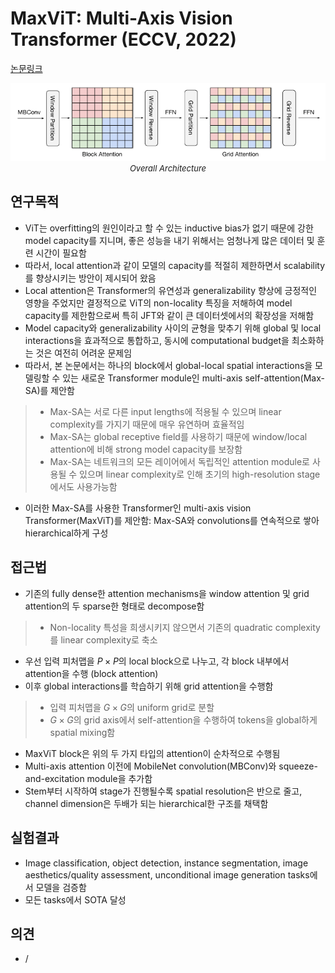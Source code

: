 # MaxViT: Multi-Axis Vision Transformer (ECCV, 2022)

[논문링크](https://arxiv.org/abs/2204.01697)

<p align="center">
    <img width="600" alt='fig1' src="./img/01_48_01.png?raw=true"></br>
    <em><font size=2>Overall Architecture</font></em>
</p>

## 연구목적
- ViT는 overfitting의 원인이라고 할 수 있는 inductive bias가 없기 때문에 강한 model capacity를 지니며, 좋은 성능을 내기 위해서는 엄청나게 많은 데이터 및 훈련 시간이 필요함
- 따라서, local attention과 같이 모델의 capacity를 적절히 제한하면서 scalability를 향상시키는 방안이 제시되어 왔음
- Local attention은 Transformer의 유연성과 generalizability 향상에 긍정적인 영향을 주었지만 결정적으로 ViT의 non-locality 특징을 저해하여 model capacity를 제한함으로써 특히 JFT와 같이 큰 데이터셋에서의 확장성을 저해함
- Model capacity와 generalizability 사이의 균형을 맞추기 위해 global 및 local interactions을 효과적으로 통합하고, 동시에 computational budget을 최소화하는 것은 여전히 어려운 문제임
- 따라서, 본 논문에서는 하나의 block에서 global-local spatial interactions을 모델링할 수 있는 새로운 Transformer module인 multi-axis self-attention(Max-SA)를 제안함
> - Max-SA는 서로 다른 input lengths에 적용될 수 있으며 linear complexity를 가지기 때문에 매우 유연하며 효율적임
> - Max-SA는 global receptive field를 사용하기 때문에 window/local attention에 비해 strong model capacity를 보장함
> - Max-SA는 네트워크의 모든 레이어에서 독립적인 attention module로 사용될 수 있으며 linear complexity로 인해 초기의 high-resolution stage에서도 사용가능함
- 이러한 Max-SA를 사용한 Transformer인 multi-axis vision Transformer(MaxViT)를 제안함: Max-SA와 convolutions를 연속적으로 쌓아 hierarchical하게 구성

## 접근법
- 기존의 fully dense한 attention mechanisms을 window attention 및 grid attention의 두 sparse한 형태로 decompose함
> - Non-locality 특성을 희생시키지 않으면서 기존의 quadratic complexity를 linear complexity로 축소
- 우선 입력 피처맵을 $P\times{P}$의 local block으로 나누고, 각 block 내부에서 attention을 수행 (block attention)
- 이후 global interactions를 학습하기 위해 grid attention을 수행함
> - 입력 피처맵을 $G\times{G}$의 uniform grid로 분할
> - $G\times{G}$의 grid axis에서 self-attention을 수행하여 tokens을 global하게 spatial mixing함
- MaxViT block은 위의 두 가지 타입의 attention이 순차적으로 수행됨
- Multi-axis attention 이전에 MobileNet convolution(MBConv)와 squeeze-and-excitation module을 추가함
- Stem부터 시작하여 stage가 진행될수록 spatial resolution은 반으로 줄고, channel dimension은 두배가 되는 hierarchical한 구조를 채택함

## 실험결과
- Image classification, object detection, instance segmentation, image aesthetics/quality assessment, unconditional image generation tasks에서 모델을 검증함
- 모든 tasks에서 SOTA 달성

## 의견
- /